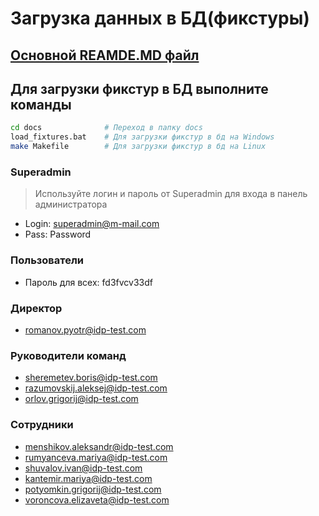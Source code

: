# Загрузка данных в БД(фикстуры)

## [Основной REAMDE.MD файл](../README.md)

## Для загрузки фикстур в БД выполните команды

```bash
cd docs              # Переход в папку docs
load_fixtures.bat    # Для загрузки фикстур в бд на Windows
make Makefile        # Для загрузки фикстур в бд на Linux
```

### Superadmin

> Используйте логин и пароль от Superadmin для входа в панель администратора

- Login: <superadmin@m-mail.com>
- Pass: Password

### Пользователи

- Пароль для всех: fd3fvcv33df

### Директор

- <romanov.pyotr@idp-test.com>

### Руководители команд

- <sheremetev.boris@idp-test.com>
- <razumovskij.aleksej@idp-test.com>
- <orlov.grigorij@idp-test.com>

### Сотрудники

- <menshikov.aleksandr@idp-test.com>
- <rumyanceva.mariya@idp-test.com>
- <shuvalov.ivan@idp-test.com>
- <kantemir.mariya@idp-test.com>
- <potyomkin.grigorij@idp-test.com>
- <voroncova.elizaveta@idp-test.com>
